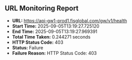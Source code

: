 ## URL Monitoring Report

- **URL:** https://api-gw1-prod1.fisglobal.com/gw/v1/health
- **Start Time:** 2025-09-05T13:19:27.725120
- **End Time:** 2025-09-05T13:19:27.969391
- **Total Time Taken:** 0.244271 seconds
- **HTTP Status Code:** 403
- **Status:** Failure
- **Failure Reason:** HTTP Status Code: 403
